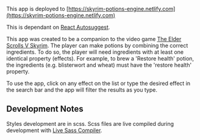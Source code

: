 This app is deployed to [https://skyrim-potions-engine.netlify.com](https://skyrim-potions-engine.netlify.com)

This is dependant on [React Autosuggest](https://github.com/moroshko/react-autosuggest).

This app was created to be a companion to the video game [The Elder Scrolls V Skyrim](https://elderscrolls.bethesda.net/en/skyrim). The player can make potions by combining the correct ingredients. To do so, the player will need ingredients with at least one identical property (effects). For example, to brew a 'Restore health' potion, the ingredients (e.g. blisterwort and wheat) must have the 'restore health' property.

To use the app, click on any effect on the list or type the desired effect in the search bar and the app will filter the results as you type.

## Development Notes

Styles development are in scss. Scss files are live compiled during development with [Live Sass Compiler](https://marketplace.visualstudio.com/items?itemName=ritwickdey.live-sass).
